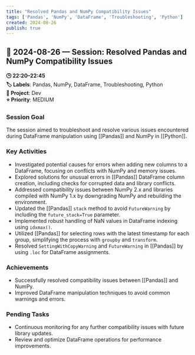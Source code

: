 ```yaml
---
title: "Resolved Pandas and NumPy Compatibility Issues"
tags: ['Pandas', 'NumPy', 'DataFrame', 'Troubleshooting', 'Python']
created: 2024-08-26
publish: true
---
```


## 📅 2024-08-26 — Session: Resolved Pandas and NumPy Compatibility Issues

**🕒 22:20–22:45**  
**🏷️ Labels**: Pandas, NumPy, DataFrame, Troubleshooting, Python  
**📂 Project**: Dev  
**⭐ Priority**: MEDIUM  


### Session Goal
The session aimed to troubleshoot and resolve various issues encountered during DataFrame manipulation using [[Pandas]] and NumPy in [[Python]].

### Key Activities
- Investigated potential causes for errors when adding new columns to a DataFrame, focusing on conflicts with NumPy and memory issues.
- Explored solutions for unusual errors in [[Pandas]] DataFrame column creation, including checks for corrupted data and library conflicts.
- Addressed compatibility issues between NumPy 2.x and libraries compiled with NumPy 1.x by downgrading NumPy and rebuilding the environment.
- Updated the [[Pandas]] `stack` method to avoid `FutureWarning` by including the `future_stack=True` parameter.
- Implemented robust handling of NaN values in DataFrame indexing using `idxmax()`.
- Utilized [[Pandas]] for selecting rows with the latest timestamp for each group, simplifying the process with `groupby` and `transform`.
- Resolved `SettingWithCopyWarning` and `FutureWarning` in [[Pandas]] by using `.loc` for DataFrame assignments.

### Achievements
- Successfully resolved compatibility issues between [[Pandas]] and NumPy.
- Improved DataFrame manipulation techniques to avoid common warnings and errors.

### Pending Tasks
- Continuous monitoring for any further compatibility issues with future library updates.
- Review and optimize DataFrame operations for performance improvements.
